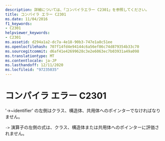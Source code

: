 ```yaml
---
description: 詳細については、「コンパイラエラー C2301」を参照してください。
title: コンパイラ エラー C2301
ms.date: 11/04/2016
f1_keywords:
- C2301
helpviewer_keywords:
- C2301
ms.assetid: d294a1a2-dc7a-4e18-90b3-747e1a8c51ee
ms.openlocfilehash: 707f14fd4e94144c6a56ef86c74d879354b33c70
ms.sourcegitcommit: d6af41e42699628c3e2e6063ec7b03931a49a098
ms.translationtype: MT
ms.contentlocale: ja-JP
ms.lasthandoff: 12/11/2020
ms.locfileid: "97235035"
---
```

# <a name="compiler-error-c2301"></a>コンパイラ エラー C2301

'->~identifier' の左側はクラス、構造体、共用体へのポインターでなければなりません。

`->` 演算子の左側の式は、クラス、構造体または共用体へのポインターに評価されません。
